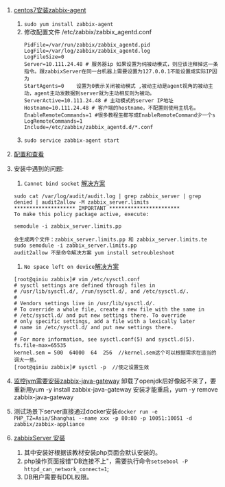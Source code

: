 1. [centos7安装zabbix-agent](https://www.zabbix.com/documentation/4.0/manual/installation/install_from_packages/rhel_centos)
    1. `sudo yum install zabbix-agent`
    1. 修改配置文件        /etc/zabbix/zabbix_agentd.conf
        ```
        PidFile=/var/run/zabbix/zabbix_agentd.pid
        LogFile=/var/log/zabbix/zabbix_agentd.log
        LogFileSize=0
        Server=10.111.24.48 # 服务器ip 如果设置为纯被动模式，则应该注释掉这一条指令。跟zabbixServer在同一台机器上需要设置为127.0.0.1不能设置成实际IP因为
        StartAgents=0    设置为0表示关闭被动模式 ,被动主动是agent视角的被动主动，agent主动发数据到server就为主动相反则为被动。
        ServerActive=10.111.24.48 # 主动模式的server IP地址
        Hostname=10.111.24.48 # 客户端的hostname，不配置则使用主机名。
        EnableRemoteCommands=1 #很多教程生都写成EnableRemoteCommand少一个s
        LogRemoteCommands=1
        Include=/etc/zabbix/zabbix_agentd.d/*.conf
        ```
    1. `sudo service zabbix-agent start`

1. [配置和查看](http://blog.51cto.com/solin/1846775)
1. 安装中遇到的问题:
    1. `Cannot bind socket` [解决方案](https://linotes.imliloli.com/virtualization/zabbix.basic/)
    ```
    sudo cat /var/log/audit/audit.log | grep zabbix_server | grep denied | audit2allow -M zabbix_server.limits
    ******************** IMPORTANT ***********************
    To make this policy package active, execute:

    semodule -i zabbix_server.limits.pp

    会生成两个文件：zabbix_server.limits.pp 和 zabbix_server.limits.te
    sudo semodule -i zabbix_server.limits.pp
    audit2allow 不是命令解决方案 yum install setroubleshoot
    ```
    1. `No space left on device`[解决方案](https://cloud.tencent.com/developer/article/1141169)
    ```
    [root@qiniu zabbix]# vim /etc/sysctl.conf 
    # sysctl settings are defined through files in
    # /usr/lib/sysctl.d/, /run/sysctl.d/, and /etc/sysctl.d/.
    #
    # Vendors settings live in /usr/lib/sysctl.d/.
    # To override a whole file, create a new file with the same in
    # /etc/sysctl.d/ and put new settings there. To override
    # only specific settings, add a file with a lexically later
    # name in /etc/sysctl.d/ and put new settings there.
    #
    # For more information, see sysctl.conf(5) and sysctl.d(5).
    fs.file-max=65535
    kernel.sem = 500  64000  64  256  //kernel.sem这个可以根据需求在适当的调大一些。
    [root@qiniu zabbix]# sysctl -p  //使之设置生效
    ```
1. [监控jvm需要安装zabbix-java-gateway](https://blog.51cto.com/zengestudy/1789425?source=drt)
    卸载了openjdk后好像起不来了，要重新用yum -y install zabbix-java-gateway 安装才能重启，yum -y remove zabbix-java-gateway


2. 测试场景下server直接通过docker安装`docker run -e PHP_TZ=Asia/Shanghai --name xxx -p 80:80 -p 10051:10051 -d zabbix/zabbix-appliance`
1. [zabbixServer 安装](https://www.zabbix.com/documentation/4.0/zh/manual/installation/install_from_packages/rhel_centos)
    1. 其中安装好根据该教材安装php页面会默认安装的。
    2. php操作页面报错"DB连接不上"，需要执行命令`setsebool -P httpd_can_network_connect=1`;
    3. DB用户需要有DDL权限。

